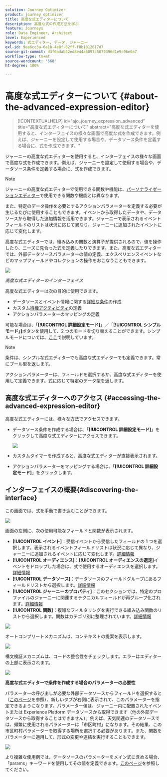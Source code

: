 ```yaml
---
solution: Journey Optimizer
product: journey optimizer
title: 高度な式エディターについて
description: 高度な式の作成方法を学ぶ
feature: Journeys
role: Data Engineer, Architect
level: Experienced
keywords: 式エディター, データ, ジャーニー
exl-id: 9ea6cc3a-6a1b-4e8f-82ff-f8b1812617d7
source-git-commit: d3f0adab52ed8e44a6097c5079396d1e9c06e0a7
workflow-type: tm+mt
source-wordcount: '668'
ht-degree: 100%

---
```


# 高度な式エディターについて {#about-the-advanced-expression-editor}

>[!CONTEXTUALHELP]
>id="ajo_journey_expression_advanced"
>title="高度な式エディターについて"
>abstract="高度な式エディターを使用すると、インターフェイスの様々な画面で高度な式を作成できます。例えば、ジャーニーを設定して使用する場合や、データソース条件を定義する場合に、式を作成できます。"

ジャーニーの高度な式エディターを使用すると、インターフェイスの様々な画面で高度な式を作成できます。例えば、ジャーニーを設定して使用する場合や、データソース条件を定義する場合に、式を作成できます。

>[!NOTE]
>
>ジャーニーの高度な式エディターで使用できる関数や機能は、[パーソナライゼーションエディター](../../personalization/functions/functions.md)で使用できる関数や機能とは異なります。

また、特定のデータ操作を必要とするアクションパラメーターを定義する必要が生じるたびに使用することもできます。イベントから取得したデータや、データソースから取得した追加情報を活用できます。ジャーニーで表示されるイベントフィールドのリストは状況に応じて異なり、ジャーニーに追加されたイベントに応じて変化します。

高度な式エディターでは、組み込みの関数と演算子が提供されるので、値を操作したり、ニーズに見合った式を定義したりできます。また、高度な式エディターでは、外部データソースパラメーターの値の定義、エクスペリエンスイベントなどのマップフィールドやコレクションの操作をおこなうこともできます。

![](../assets/journey65.png)

_高度な式エディターのインターフェイス_

高度な式エディターは次の目的に使用できます。

* データソースとイベント情報に関する[詳細な条件](../condition-activity.md#about_condition)の作成
* カスタム[待機アクティビティ](../wait-activity.md#custom)の定義
* アクションパラメーターのマッピングの定義

可能な場合は、「**[!UICONTROL 詳細設定モード]**」／「**[!UICONTROL シンプルモード」]**&#x200B;ボタンを使用して、2 つのモードを切り替えることができます。シンプルモードについては、[ここ](../condition-activity.md#about_condition)で説明しています。

>[!NOTE]
>
>条件は、シンプルな式エディターでも高度な式エディターでも定義できます。常にブール型を返します。
>
>アクションパラメーターは、フィールドを選択するか、高度な式エディターを使用して定義できます。式に応じて特定のデータ型を返します。

## 高度な式エディターへのアクセス {#accessing-the-advanced-expression-editor}

高度な式エディターには、様々な方法でアクセスできます。

* データソース条件を作成する場合は、「**[!UICONTROL 詳細設定モード]**」をクリックして高度な式エディターにアクセスできます。

  ![](../assets/journeyuc2_33.png)

* カスタムタイマーを作成すると、高度な式エディターが直接表示されます。
* アクションパラメーターをマッピングする場合は、「**[!UICONTROL 詳細設定モード]**」をクリックします。

## インターフェイスの概要{#discovering-the-interface}

この画面では、式を手動で書き込むことができます。

![](../assets/journey70.png)

画面の左側に、次の使用可能なフィールドと関数が表示されます。

* **[!UICONTROL イベント]**：受信イベントから受信したフィールドの 1 つを選択します。表示されるイベントフィールドリストは状況に応じて異なり、ジャーニーに追加されるイベントに応じて変化します。[詳細情報](../../event/about-events.md)
* **[!UICONTROL オーディエンス]**：**[!UICONTROL オーディエンスの選定]**&#x200B;イベントをドロップした場合は、式で使用するオーディエンスを選択します。[詳細情報](../condition-activity.md#using-a-segment)
* **[!UICONTROL データソース]**：データソースのフィールドグループにあるフィールドリストから選択します。[詳細情報](../../datasource/about-data-sources.md)
* **[!UICONTROL ジャーニーのプロパティ]**：このセクションでは、特定のプロファイルのジャーニーに関連するテクニカルフィールドが再グループ化されます。[詳細情報](journey-properties.md)
* **[!UICONTROL 関数]**：複雑なフィルタリングを実行できる組み込み関数のリストから選択します。関数はカテゴリ別に整理されています。[詳細情報](functions.md)

![](../assets/journey65.png)

オートコンプリートメカニズムは、コンテキストの提案を表示します。

![](../assets/journey68.png)

構文検証メカニズムは、コードの整合性をチェックします。エラーはエディターの上部に表示されます。

![](../assets/journey69.png)

**高度な式エディターで条件を作成する場合のパラメーターの必要性**

パラメーターの呼び出しが必要な外部データソースからフィールドを選択すると（[このページ](../../datasource/external-data-sources.md)を参照）、新しいタブが右側に表示されて、このパラメーターを指定できるようになります。パラメーター値は、ジャーニー内に配置されたイベントまたは Experience Platform データソースから取得できます（他の外部データソースから取得することはできません）。例えば、天気関連のデータソースでは、頻繁に使用されるパラメーターは「市区町村」になります。その結果、この市区町村パラメーターを取得する場所を選択する必要があります。また、関数をパラメーターに適用して、形式の変更や連結を実行することもできます。

![](../assets/journeyuc2_19.png)

より複雑な使用例では、データソースのパラメーターをメイン式に含める場合、「params」キーワードを使用してその値を定義できます。[このページ](../expression/field-references.md)を参照してください。
